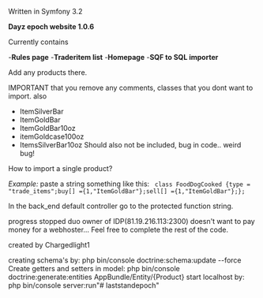 Written in Symfony 3.2

**Dayz epoch website 1.0.6**

Currently contains

-**Rules page**
-**Traderitem list**
-**Homepage**
-**SQF to SQL importer**


Add any products there. 

IMPORTANT that you remove any comments, classes that you dont want to import. also
- ItemSilverBar
- ItemGoldBar
- ItemGoldBar10oz
- itemGoldcase100oz
- ItemsSilverBar10oz 
Should also not be included, bug in code.. weird bug!

How to import a single product?

*Example:*
paste a string something like this:
`
	class FoodDogCooked {type = "trade_items";buy[] ={1,"ItemGoldBar"};sell[] ={1,"ItemGoldBar"};};`

In the back_end default controller go to the protected function string.

progress stopped duo owner of IDP(81.19.216.113:2300) doesn't want to pay money for a webhoster... Feel free to complete the rest of the code.

created by Chargedlight1

creating schema's by:
 php bin/console doctrine:schema:update --force
Create getters and setters in model:
 php bin/console doctrine:generate:entities AppBundle/Entity/{Product}
 start localhost by:
 php bin/console server:run"# laststandepoch" 
